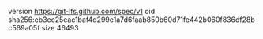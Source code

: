 version https://git-lfs.github.com/spec/v1
oid sha256:eb3ec25eac1baf4d299e1a7d6faab850b60d71fe442b060f836df28bc569a05f
size 46493
